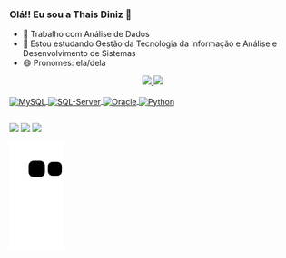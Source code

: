 ### Olá!! Eu sou a Thais Diniz 👋

- 🔭 Trabalho com Análise de Dados
- 🌱 Estou estudando Gestão da Tecnologia da Informação e Análise e Desenvolvimento de Sistemas
- 😄 Pronomes: ela/dela

<div align="center">
  <a href="https://github.com/ThaLeti">
  <img height="170em" src="https://github-readme-stats.vercel.app/api?username=ThaLeti&show_icons=true&theme=dracula&include_all_commits=true&count_private=true"/>
  <img height="170em" src="https://github-readme-stats.vercel.app/api/top-langs/?username=ThaLeti&layout=compact&langs_count=7&theme=dracula"/>
</div>

<div style="display: inline_block"><br>
  <img align="center" alt="MySQL" height="40" width="50" src="https://icongr.am/devicon/mysql-plain-wordmark.svg?size=128&color=ffffff">
  <img align="center" alt="SQL-Server" height="40" width="50" src="https://cdn.jsdelivr.net/gh/devicons/devicon/icons/microsoftsqlserver/microsoftsqlserver-plain-wordmark.svg">
  <img align="center" alt="Oracle" height="40" width="50" src="https://cdn.jsdelivr.net/gh/devicons/devicon/icons/oracle/oracle-original.svg">
  <img align="center" alt="Python" height="40" width="50" src="https://icongr.am/devicon/python-plain.svg?size=128&color=ffffff">
</div>
  
  ##
 
<div> 

  <a href="https://www.instagram.com/thaleti_/" target="_blank"><img src="https://img.shields.io/badge/-Instagram-%23E4405F?style=for-the-badge&logo=instagram&logoColor=white" target="_blank"></a>
  <a href = "mailto:thaisleticiaamaral@gmail.com"><img src="https://img.shields.io/badge/-Gmail-%23333?style=for-the-badge&logo=gmail&logoColor=white" target="_blank"></a>
  <a href="https://www.linkedin.com/in/thais-leticia-amaral-857b16b8/" target="_blank"><img src="https://img.shields.io/badge/-LinkedIn-%230077B5?style=for-the-badge&logo=linkedin&logoColor=white" target="_blank"></a> 
 
  ![Snake animation](https://github.com/ThaLeti/ThaLeti/blob/output/github-contribution-grid-snake.svg)
 
</div> 
 
